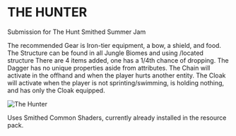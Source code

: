 # THE HUNTER
Submission for The Hunt Smithed Summer Jam

The recommended Gear is Iron-tier equipment, a bow, a shield, and food.
The Structure can be found in all Jungle Biomes and using /located structure
There are 4 items added, one has a 1/4th chance of dropping.
The Dagger has no unique properties aside from attributes.
The Chain will activate in the offhand and when the player hurts another entity.
The Cloak will activate when the player is not sprinting/swimming, is holding nothing, and has only the Cloak equipped.

![The Hunter](https://github.com/primalugly/The_Hunter_DP/assets/41960298/856bb5e8-80fa-47dc-898a-6321b0d5db61)

Uses Smithed Common Shaders, currently already installed in the resource pack.
